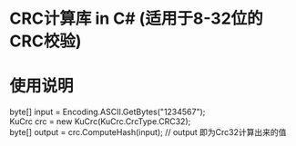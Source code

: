 # CRC计算库 in C# (适用于8-32位的CRC校验)

# 使用说明

byte[] input = Encoding.ASCII.GetBytes("1234567");  
KuCrc crc = new KuCrc(KuCrc.CrcType.CRC32);  
byte[] output = crc.ComputeHash(input);         // output 即为Crc32计算出来的值  
